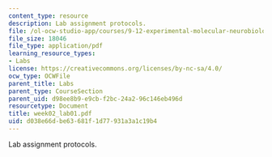 ```yaml
---
content_type: resource
description: Lab assignment protocols.
file: /ol-ocw-studio-app/courses/9-12-experimental-molecular-neurobiology-fall-2006/d038e66dbe63681f1d77931a3a1c19b4_week02_lab01.pdf
file_size: 18046
file_type: application/pdf
learning_resource_types:
- Labs
license: https://creativecommons.org/licenses/by-nc-sa/4.0/
ocw_type: OCWFile
parent_title: Labs
parent_type: CourseSection
parent_uid: d98ee8b9-e9cb-f2bc-24a2-96c146eb496d
resourcetype: Document
title: week02_lab01.pdf
uid: d038e66d-be63-681f-1d77-931a3a1c19b4
---
```

Lab assignment protocols.